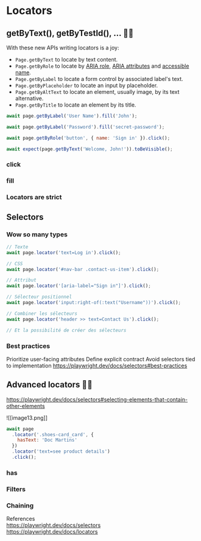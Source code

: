 # Locators
## getByText(), getByTestId(), ... 👩‍💻

With these new APIs writing locators is a joy:
- `Page.getByText` to locate by text content.
- `Page.getByRole` to locate by [ARIA role](https://www.w3.org/TR/wai-aria-1.2/#roles), [ARIA attributes](https://www.w3.org/TR/wai-aria-1.2/#aria-attributes) and [accessible name](https://w3c.github.io/accname/#dfn-accessible-name).
- `Page.getByLabel` to locate a form control by associated label's text.
- `Page.getByPlaceholder` to locate an input by placeholder.
- `Page.getByAltText` to locate an element, usually image, by its text alternative.
- `Page.getByTitle` to locate an element by its title.

```js
await page.getByLabel('User Name').fill('John');

await page.getByLabel('Password').fill('secret-password');

await page.getByRole('button', { name: 'Sign in' }).click();

await expect(page.getByText('Welcome, John!')).toBeVisible();
```

### click
### fill
### Locators are strict
## Selectors
### Wow so many types
```js
// Texte
await page.locator('text=Log in').click();

// CSS
await page.locator('#nav-bar .contact-us-item').click();

// Attribut
await page.locator('[aria-label="Sign in"]').click();

// Sélecteur positionnel
await page.locator('input:right-of(:text("Username"))').click();

// Combiner les sélecteurs
await page.locator('header >> text=Contact Us').click();

// Et la possibilité de créer des sélecteurs

```

### Best practices
Prioritize user-facing attributes
Define explicit contract
Avoid selectors tied to implementation
https://playwright.dev/docs/selectors#best-practices

## Advanced locators 👩‍💻
https://playwright.dev/docs/selectors#selecting-elements-that-contain-other-elements

![[image13.png]]

```js
await page
  .locator('.shoes-card_card', {
    hasText: 'Doc Martins'
  })
  .locator('text=see product details')
  .click();
```

### has
### Filters
### Chaining

References  
https://playwright.dev/docs/selectors  
https://playwright.dev/docs/locators  

